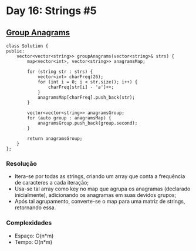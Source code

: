 # Day 16: Strings #5

## [Group Anagrams](https://leetcode.com/problems/group-anagrams/)
```cpp=
class Solution {
public:
    vector<vector<string>> groupAnagrams(vector<string>& strs) {
        map<vector<int>, vector<string>> anagramsMap;

        for (string str : strs) {
            vector<int> charFreq(26);
            for (int i = 0; i < str.size(); i++) {
                charFreq[str[i] - 'a']++;
            }
            anagramsMap[charFreq].push_back(str);
        }

        vector<vector<string>> anagramsGroup;
        for (auto group : anagramsMap) {
            anagramsGroup.push_back(group.second);
        }

        return anagramsGroup;
    }
};
```

### Resolução
* Itera-se por todas as strings, criando um array que conta a frequência de caracteres a cada iteração;
* Usa-se tal array como key no map que agrupa os anagramas (declarado inicialmente), adicionando os anagramas em suas devidos grupos;
* Após tal agrupamento, converte-se o map para uma matriz de strings, retornando essa.

### Complexidades
* Espaço: O(n\*m)
* Tempo: O(n\*m)